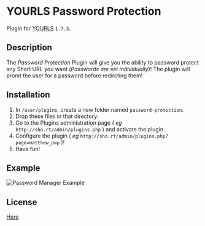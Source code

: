 YOURLS Password Protection
====================

Plugin for [YOURLS](http://yourls.org) `1.7.3`. 

Description
-----------
The *Password Protection* Plugin will give you the ability to password protect any Short URL you want (*Passwords are set individually*)! The plugin will promt the user for a password before redircting them!

Installation
------------
1. In `/user/plugins`, create a new folder named `password-protection`.
2. Drop these files in that directory.
3. Go to the Plugins administration page ( *eg* `http://sho.rt/admin/plugins.php` ) and activate the plugin.
3. Configure the plugin ( *eg* `http://sho.rt/admin/plugins.php?page=matthew_pwp` )!
4. Have fun!

Example
-------
![Password Manager Example](https://mateoc.net/b_plugin/yourls_PasswordProtection/yourlsPasswordManager-1.1.gif "Password Manager Example")

License
-------
[Here](LICENSE)
